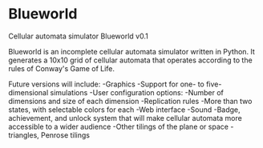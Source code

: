 # Blueworld
Cellular automata simulator
Blueworld v0.1

Blueworld is an incomplete cellular automata simulator written in Python. It generates a 10x10 grid of cellular automata that operates according to the rules of Conway's Game of Life.

Future versions will include:
-Graphics
-Support for one- to five-dimensional simulations
-User configuration options:
  -Number of dimensions and size of each dimension
  -Replication rules
  -More than two states, with selectable colors for each
-Web interface
-Sound
-Badge, achievement, and unlock system that will make cellular automata more accessible to a wider audience
-Other tilings of the plane or space - triangles, Penrose tilings
